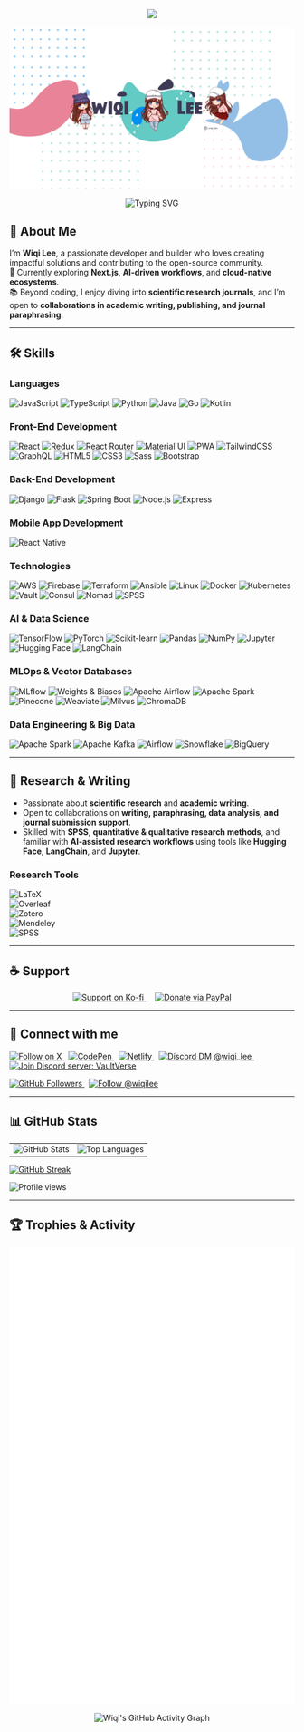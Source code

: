 <p align="center">
  <img src="https://i.gifer.com/origin/91/91cb4bff7b4a7d7e9077f63f93ab9a47.gif" width="400"/>
</p>

<!-- Banner -->
<p align="center">
  <img src="./assets/banner-wiqi-lee.jpg" alt="Banner Wiqi Lee" />
</p>

<!-- Typing effect -->
<p align="center">
  <img
    src="https://readme-typing-svg.demolab.com?font=Fira+Code&size=24&duration=2800&pause=900&color=38B2AC&center=true&vCenter=true&width=700&lines=Hi+there+%F0%9F%91%8B;I'm+Wiqi+Lee;Developer+%7C+Research+Enthusiast;Open+to+Academic+Collaboration+%F0%9F%A4%9D;Learning+by+Building&t=1"
    alt="Typing SVG"
  />
</p>

## 🚀 About Me
I’m **Wiqi Lee**, a passionate developer and builder who loves creating impactful solutions and contributing to the open-source community.  
🌱 Currently exploring **Next.js**, **AI-driven workflows**, and **cloud-native ecosystems**.  
📚 Beyond coding, I enjoy diving into **scientific research journals**, and I’m open to **collaborations in academic writing, publishing, and journal paraphrasing**.

---

## 🛠️ Skills

### Languages
![JavaScript](https://img.shields.io/badge/JavaScript-F7DF1E?style=flat&logo=javascript&logoColor=black)
![TypeScript](https://img.shields.io/badge/TypeScript-007ACC?style=flat&logo=typescript&logoColor=white)
![Python](https://img.shields.io/badge/Python-3776AB?style=flat&logo=python&logoColor=white)
![Java](https://img.shields.io/badge/Java-ED8B00?style=flat&logo=java&logoColor=white)
![Go](https://img.shields.io/badge/Go-00ADD8?style=flat&logo=go&logoColor=white)
![Kotlin](https://img.shields.io/badge/Kotlin-7F52FF?style=flat&logo=kotlin&logoColor=white)

### Front-End Development
![React](https://img.shields.io/badge/React-20232A?style=flat&logo=react&logoColor=61DAFB)
![Redux](https://img.shields.io/badge/Redux-764ABC?style=flat&logo=redux&logoColor=white)
![React Router](https://img.shields.io/badge/React_Router-CA4245?style=flat&logo=react-router&logoColor=white)
![Material UI](https://img.shields.io/badge/Material_UI-0081CB?style=flat&logo=mui&logoColor=white)
![PWA](https://img.shields.io/badge/Progressive_Web_App-4285F4?style=flat&logo=googlechrome&logoColor=white)
![TailwindCSS](https://img.shields.io/badge/Tailwind_CSS-38B2AC?style=flat&logo=tailwind-css&logoColor=white)
![GraphQL](https://img.shields.io/badge/GraphQL-E10098?style=flat&logo=graphql&logoColor=white)
![HTML5](https://img.shields.io/badge/HTML5-E34F26?style=flat&logo=html5&logoColor=white)
![CSS3](https://img.shields.io/badge/CSS3-1572B6?style=flat&logo=css3&logoColor=white)
![Sass](https://img.shields.io/badge/Sass-CC6699?style=flat&logo=sass&logoColor=white)
![Bootstrap](https://img.shields.io/badge/Bootstrap-563D7C?style=flat&logo=bootstrap&logoColor=white)

### Back-End Development
![Django](https://img.shields.io/badge/Django-092E20?style=flat&logo=django&logoColor=white)
![Flask](https://img.shields.io/badge/Flask-000000?style=flat&logo=flask&logoColor=white)
![Spring Boot](https://img.shields.io/badge/Spring_Boot-6DB33F?style=flat&logo=spring-boot&logoColor=white)
![Node.js](https://img.shields.io/badge/Node.js-339933?style=flat&logo=node.js&logoColor=white)
![Express](https://img.shields.io/badge/Express-000000?style=flat&logo=express&logoColor=white)

### Mobile App Development
![React Native](https://img.shields.io/badge/React_Native-20232A?style=flat&logo=react&logoColor=61DAFB)

### Technologies
![AWS](https://img.shields.io/badge/AWS-232F3E?style=flat&logo=amazon-aws&logoColor=white)
![Firebase](https://img.shields.io/badge/Firebase-FFCA28?style=flat&logo=firebase&logoColor=black)
![Terraform](https://img.shields.io/badge/Terraform-844FBA?style=flat&logo=terraform&logoColor=white)
![Ansible](https://img.shields.io/badge/Ansible-EE0000?style=flat&logo=ansible&logoColor=white)
![Linux](https://img.shields.io/badge/Linux-FCC624?style=flat&logo=linux&logoColor=black)
![Docker](https://img.shields.io/badge/Docker-2496ED?style=flat&logo=docker&logoColor=white)
![Kubernetes](https://img.shields.io/badge/Kubernetes-326CE5?style=flat&logo=kubernetes&logoColor=white)
![Vault](https://img.shields.io/badge/Vault-000000?style=flat&logo=vault&logoColor=white)
![Consul](https://img.shields.io/badge/Consul-CA2171?style=flat&logo=consul&logoColor=white)
![Nomad](https://img.shields.io/badge/Nomad-00C7B7?style=flat&logo=hashicorp&logoColor=white)
![SPSS](https://img.shields.io/badge/SPSS-003B57?style=flat&logo=ibm&logoColor=white)

### AI & Data Science
![TensorFlow](https://img.shields.io/badge/TensorFlow-FF6F00?style=flat&logo=tensorflow&logoColor=white)
![PyTorch](https://img.shields.io/badge/PyTorch-EE4C2C?style=flat&logo=pytorch&logoColor=white)
![Scikit-learn](https://img.shields.io/badge/Scikit--Learn-F7931E?style=flat&logo=scikit-learn&logoColor=white)
![Pandas](https://img.shields.io/badge/Pandas-150458?style=flat&logo=pandas&logoColor=white)
![NumPy](https://img.shields.io/badge/Numpy-013243?style=flat&logo=numpy&logoColor=white)
![Jupyter](https://img.shields.io/badge/Jupyter-F37626?style=flat&logo=jupyter&logoColor=white)
![Hugging Face](https://img.shields.io/badge/HuggingFace-FFDB1E?style=flat&logo=huggingface&logoColor=black)
![LangChain](https://img.shields.io/badge/LangChain-1C3C3C?style=flat&logo=chainlink&logoColor=white)

### MLOps & Vector Databases
![MLflow](https://img.shields.io/badge/MLflow-0194E2?style=flat&logo=mlflow&logoColor=white)
![Weights & Biases](https://img.shields.io/badge/Weights_&_Biases-FFBE00?style=flat&logo=weightsandbiases&logoColor=black)
![Apache Airflow](https://img.shields.io/badge/Apache_Airflow-017CEE?style=flat&logo=apache-airflow&logoColor=white)
![Apache Spark](https://img.shields.io/badge/Apache_Spark-E25A1C?style=flat&logo=apachespark&logoColor=white)
![Pinecone](https://img.shields.io/badge/Pinecone-00A37F?style=flat&logo=pinecone&logoColor=white)
![Weaviate](https://img.shields.io/badge/Weaviate-6A4C93?style=flat&logo=weaviate&logoColor=white)
![Milvus](https://img.shields.io/badge/Milvus-0073FF?style=flat&logo=milvus&logoColor=white)
![ChromaDB](https://img.shields.io/badge/ChromaDB-EC407A?style=flat&logoColor=white)

### Data Engineering & Big Data
![Apache Spark](https://img.shields.io/badge/Apache_Spark-E25A1C?style=flat&logo=apachespark&logoColor=white)
![Apache Kafka](https://img.shields.io/badge/Apache_Kafka-231F20?style=flat&logo=apachekafka&logoColor=white)
![Airflow](https://img.shields.io/badge/Apache_Airflow-017CEE?style=flat&logo=apacheairflow&logoColor=white)
![Snowflake](https://img.shields.io/badge/Snowflake-29B5E8?style=flat&logo=snowflake&logoColor=white)
![BigQuery](https://img.shields.io/badge/BigQuery-669DF6?style=flat&logo=googlebigquery&logoColor=white)

---

## 📖 Research & Writing
- Passionate about **scientific research** and **academic writing**.  
- Open to collaborations on **writing, paraphrasing, data analysis, and journal submission support**.  
- Skilled with **SPSS**, **quantitative & qualitative research methods**, and familiar with **AI-assisted research workflows** using tools like **Hugging Face**, **LangChain**, and **Jupyter**.  

### Research Tools
![LaTeX](https://img.shields.io/badge/LaTeX-008080?style=flat&logo=latex&logoColor=white)  
![Overleaf](https://img.shields.io/badge/Overleaf-47A141?style=flat&logo=overleaf&logoColor=white)  
![Zotero](https://img.shields.io/badge/Zotero-CC2936?style=flat&logo=zotero&logoColor=white)  
![Mendeley](https://img.shields.io/badge/Mendeley-9C1C1C?style=flat&logo=mendeley&logoColor=white)  
![SPSS](https://img.shields.io/badge/SPSS-003B57?style=flat&logo=ibm&logoColor=white)

---

## ☕ Support
<p align="center">
  <a href="https://ko-fi.com/vaultverse">
    <img src="https://ko-fi.com/img/githubbutton_sm.svg" alt="Support on Ko-fi" />
  </a>
  &nbsp;&nbsp;&nbsp;
  <a href="https://paypal.me/heytugas">
    <img src="https://img.shields.io/badge/Donate%20via%20PayPal-00457C?style=for-the-badge&logo=paypal&logoColor=white" alt="Donate via PayPal" />
  </a>
</p>

---

## 🔗 Connect with me
<p align="left">
  <a href="https://x.com/wiqi_Lee">
    <img src="https://img.shields.io/badge/Follow%20on%20X-000000?style=for-the-badge&logo=x&logoColor=white" alt="Follow on X" />
  </a>
  &nbsp;
  <a href="https://codepen.io/wiqilee">
    <img src="https://img.shields.io/badge/CodePen-000000?style=for-the-badge&logo=codepen&logoColor=white" alt="CodePen" />
  </a>
  &nbsp;
  <a href="https://app.netlify.com/teams/wiqilee/overview">
    <img src="https://img.shields.io/badge/Netlify-00C7B7?style=for-the-badge&logo=netlify&logoColor=white" alt="Netlify" />
  </a>
  &nbsp;
  <a href="https://discord.com/users/wiqi_lee">
    <img src="https://img.shields.io/badge/Discord-DM%20%40wiqi__lee-5865F2?style=for-the-badge&logo=discord&logoColor=white" alt="Discord DM @wiqi_lee" />
  </a>
  &nbsp;
  <a href="https://discord.gg/vaultverse">
    <img src="https://img.shields.io/badge/Discord-Join%20server%20%28VaultVerse%29-5865F2?style=for-the-badge&logo=discord&logoColor=white" alt="Join Discord server: VaultVerse" />
  </a>
</p>

<p>
  <a href="https://github.com/wiqilee?tab=followers">
    <img src="https://img.shields.io/github/followers/wiqilee?label=Followers&style=social" alt="GitHub Followers" />
  </a>
  &nbsp;
  <a href="https://github.com/wiqilee">
    <img src="https://img.shields.io/badge/Follow-@wiqilee-181717?logo=github&labelColor=555555" alt="Follow @wiqilee" />
  </a>
</p>

---

## 📊 GitHub Stats
<table>
  <tr>
    <td>
      <img height="160" src="https://github-readme-stats.vercel.app/api?username=wiqilee&show_icons=true&theme=tokyonight&rank_icon=github" alt="GitHub Stats" />
    </td>
    <td>
      <img height="160" src="https://github-readme-stats.vercel.app/api/top-langs/?username=wiqilee&layout=compact&theme=tokyonight" alt="Top Languages" />
    </td>
  </tr>
</table>

<p>
  <a href="https://github.com/DenverCoder1/github-readme-streak-stats">
    <img src="https://streak-stats.demolab.com?user=wiqilee&theme=tokyonight&date_format=j%20M%5B%20Y%5D" alt="GitHub Streak" />
  </a>
</p>

<p>
  <img src="https://komarev.com/ghpvc/?username=wiqilee&label=Profile%20views&color=0e75b6&style=flat" alt="Profile views" />
</p>

---

## 🏆 Trophies & Activity

<!-- Trophies -->
<p align="center">
  <img src="https://github.com/wiqilee/wiqilee/blob/main/github-metrics.svg" alt="Metrics" />
</p>

<!-- Activity Graph -->
<p align="center">
  <img
    src="https://github-readme-activity-graph.vercel.app/graph?username=wiqilee&theme=tokyo-night&area=true&hide_border=true&t=2"
    alt="Wiqi's GitHub Activity Graph"
  />
</p>
